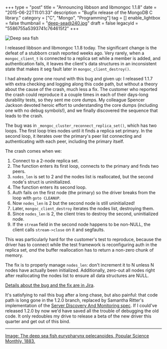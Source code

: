 +++
type = "post"
title = "Announcing libbson and libmongoc 1.1.8"
date = "2015-06-22T11:01:33"
description = "Bugfix release of the MongoDB C library."
category = ["C", "Mongo", "Programming"]
tag = []
enable_lightbox = false
thumbnail = "deep-sea@240.jpg"
draft = false
legacyid = "5586755a5393741c764615f2"
+++

<p><img style="display:block; margin-left:auto; margin-right:auto;" src="deep-sea.jpg" alt="Deep sea fish" title="Deep sea fish" /></p>
<p>I released libbson and libmongoc 1.1.8 today. The significant change is the defeat of a stubborn crash reported weeks ago. Very rarely, when a <code>mongoc_client_t</code> is connected to a replica set while a member is added, and authentication fails, it leaves the client's data structures in an inconsistent state that makes it seg fault later in <code>mongoc_client_destroy()</code>.</p>
<p>I had already gone one round with this bug and given up: I released 1.1.7 with extra checking and logging along this code path, but without a theory about the cause of the crash, much less a fix. The customer who reported the crash could reproduce it a couple times in each of their days-long durability tests, so they sent me core dumps. My colleague Spencer Jackson devoted heroic effort to understanding the core dumps (including one with no debug symbols!), and we finally discovered the sequence that leads to the crash.</p>
<p>The bug was in <code>_mongoc_cluster_reconnect_replica_set()</code>, which has two loops. The first loop tries nodes until it finds a replica set primary. In the second loop, it iterates over the primary's peer list connecting and authenticating with each peer, including the primary itself.</p>
<p>The crash comes when we:</p>
<ol>
<li>Connect to a 2-node replica set.</li>
<li>The function enters its first loop, connects to the primary and finds two peers.</li>
<li><code>nodes_len</code> is set to 2 and the nodes list is reallocated, but the second node's struct is uninitialized.</li>
<li>The function enters its second loop.</li>
<li>Auth fails on the first node (the primary) so the driver breaks from the loop with <code>goto CLEANUP</code>.</li>
<li>Now <code>nodes_len</code> is 2 but the second node is still uninitialized!</li>
<li>Later, <code>mongoc_client_destroy</code> iterates the nodes list, destroying them.</li>
<li>Since <code>nodes_len</code> is 2, the client tries to destroy the second, uninitialized node.</li>
<li>If the <code>stream</code> field in the second node happens to be non-NULL, the client calls <code>stream-&gt;close</code> on it and segfaults.</li>
</ol>
<p>This was particularly hard for the customer's test to reproduce, because the driver has to connect while the test framework is reconfiguring auth in the replica set, <em>and</em> the buffer reallocation has to return a non-zero chunk of memory.</p>
<p>The fix is to properly manage <code>nodes_len</code>: don't increment it to N unless N nodes have actually been initialized.
Additionally, zero-out all nodes right after reallocating the nodes list to ensure all data structures are NULL.</p>
<p><a href="https://jira.mongodb.org/browse/CDRIVER-695">Details about the bug and the fix are in Jira</a>.</p>
<p>It's satisfying to nail this bug after a long chase, but also painful: that code path is long gone in the 1.2.0 branch, replaced by Samantha Ritter's implementation of the <a href="/blog/server-discovery-and-monitoring-in-pymongo-perl-and-c/">Server Discovery And Monitoring spec</a>. If I could've released 1.2.0 by now we'd have saved all the trouble of debugging the old code. It only redoubles my drive to release a beta of the new driver this quarter and get out of this bind.</p>
<hr />
<p><a href="https://en.wikipedia.org/wiki/File:PSM_V23_D086_The_deep_sea_fish_eurypharynx_pelecanoides.jpg">Image: The deep sea fish eurypharynx pelecanoides, Popular Science Monthly, 1883.</a></p>
